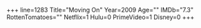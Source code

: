 +++
line=1283
Title="Moving On"
Year=2009
Age=""
IMDb="7.3"
RottenTomatoes=""
Netflix=1
Hulu=0
PrimeVideo=1
Disney=0
+++


